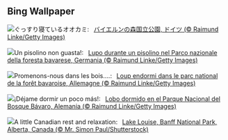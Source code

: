 ## Bing Wallpaper
![](https://www.bing.com/th?id=OHR.SleepyWolf_JA-JP7170122030_UHD.jpg&w=1000)ぐっすり寝ているオオカミ:&nbsp;&ensp;[バイエルンの森国立公園, ドイツ (© Raimund Linke/Getty Images)](https://www.bing.com/th?id=OHR.SleepyWolf_JA-JP7170122030_UHD.jpg)
<br><br/>
![](https://www.bing.com/th?id=OHR.SleepyWolf_IT-IT5699370388_UHD.jpg&w=1000)Un pisolino non guasta!:&nbsp;&ensp;[Lupo durante un pisolino nel Parco nazionale della foresta bavarese, Germania (© Raimund Linke/Getty Images)](https://www.bing.com/th?id=OHR.SleepyWolf_IT-IT5699370388_UHD.jpg)
<br><br/>
![](https://www.bing.com/th?id=OHR.SleepyWolf_FR-FR3759485122_UHD.jpg&w=1000)Promenons-nous dans les bois….:&nbsp;&ensp;[Loup endormi dans le parc national de la forêt bavaroise, Allemagne (© Raimund Linke/Getty Images)](https://www.bing.com/th?id=OHR.SleepyWolf_FR-FR3759485122_UHD.jpg)
<br><br/>
![](https://www.bing.com/th?id=OHR.SleepyWolf_ES-ES1847599512_UHD.jpg&w=1000)¡Déjame dormir un poco más!:&nbsp;&ensp;[Lobo dormido en el Parque Nacional del Bosque Bávaro, Alemania (© Raimund Linke/Getty Images)](https://www.bing.com/th?id=OHR.SleepyWolf_ES-ES1847599512_UHD.jpg)
<br><br/>
![](https://www.bing.com/th?id=OHR.LakeLouise_EN-GB2053286596_UHD.jpg&w=1000)A little Canadian rest and relaxation:&nbsp;&ensp;[Lake Louise, Banff National Park, Alberta, Canada (© Mr. Simon Paul/Shutterstock)](https://www.bing.com/th?id=OHR.LakeLouise_EN-GB2053286596_UHD.jpg)
<br><br/>
